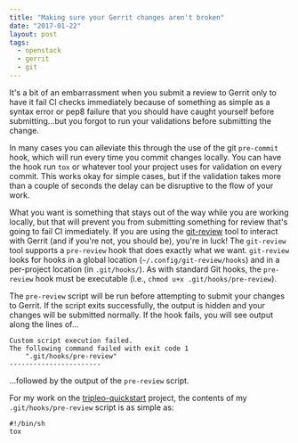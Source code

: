 ```yaml
---
title: "Making sure your Gerrit changes aren't broken"
date: "2017-01-22"
layout: post
tags:
  - openstack
  - gerrit
  - git
---
```


It's a bit of an embarrassment when you submit a review to Gerrit only
to have it fail CI checks immediately because of something as simple
as a syntax error or pep8 failure that you should have caught yourself
before submitting...but you forgot to run your validations before
submitting the change.

In many cases you can alleviate this through the use of the git
`pre-commit` hook, which will run every time you commit changes
locally.  You can have the hook run `tox` or whatever tool your
project uses for validation on every commit.  This works okay for
simple cases, but if the validation takes more than a couple of
seconds the delay can be disruptive to the flow of your work.

What you want is something that stays out of the way while you are
working locally, but that will prevent you from submitting something
for review that's going to fail CI immediately.  If you are using the
[git-review][] tool to interact with Gerrit (and if you're not, you
should be), you're in luck! The `git-review` tool supports a
`pre-review` hook that does exactly what we want.  `git-review` looks
for hooks in a global location (`~/.config/git-review/hooks`) and in a
per-project location (in `.git/hooks/`).  As with standard Git hooks,
the `pre-review` hook must be executable (i.e., `chmod u+x
.git/hooks/pre-review`).

The `pre-review` script will be run before attempting to submit your
changes to Gerrit.  If the script exits successfully, the output is
hidden and your changes will be submitted normally.  If the hook
fails, you will see output along the lines of...

    Custom script execution failed.
    The following command failed with exit code 1
        ".git/hooks/pre-review"
    -----------------------

...followed by the output of the `pre-review` script.

For my work on the [tripleo-quickstart][] project, the contents of my
`.git/hooks/pre-review` script is as simple as:

    #!/bin/sh
    tox

[git-review]: http://docs.openstack.org/infra/git-review/
[tripleo-quickstart]: https://github.com/openstack/tripleo-quickstart
